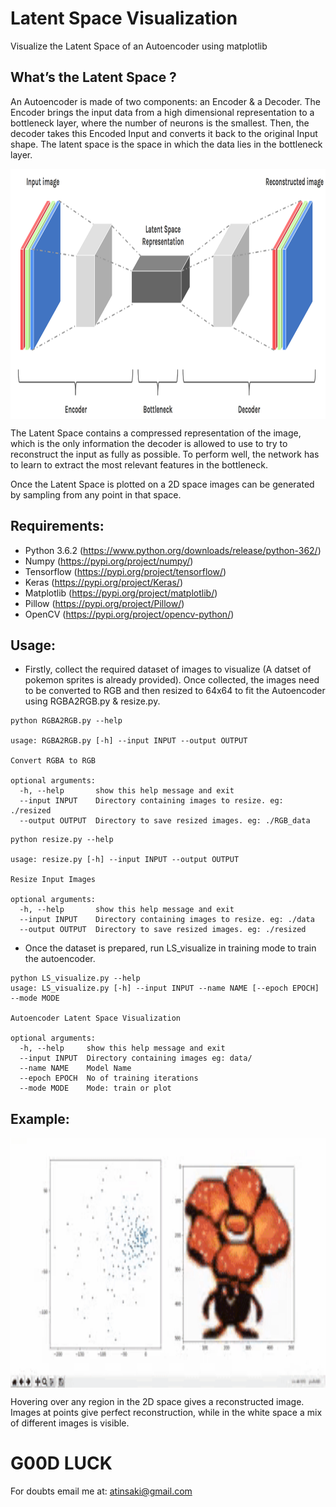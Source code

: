 # Latent Space Visualization
Visualize the Latent Space of an Autoencoder using matplotlib

## What’s the Latent Space ?

An Autoencoder is made of two components: an Encoder & a Decoder. The Encoder brings the input data from a high dimensional representation to a bottleneck layer, where the number of neurons is the smallest. Then, the decoder takes this Encoded Input and converts it back to the original Input shape. The latent space is the space in which the data lies in the bottleneck layer.

<p align="center">
<img src="https://github.com/crypto-code/Latent-Space-Visualization/blob/master/assets/model.png" width="900" height="400" align="middle" />   </p>

The Latent Space contains a compressed representation of the image, which is the only information the decoder is allowed to use to try to reconstruct the input as fully as possible. To perform well, the network has to learn to extract the most relevant features in the bottleneck.

Once the Latent Space is plotted on a 2D space images can be generated by sampling from any point in that space.

## Requirements:
* Python 3.6.2 (https://www.python.org/downloads/release/python-362/)
* Numpy (https://pypi.org/project/numpy/)
* Tensorflow (https://pypi.org/project/tensorflow/)
* Keras (https://pypi.org/project/Keras/)
* Matplotlib (https://pypi.org/project/matplotlib/)
* Pillow (https://pypi.org/project/Pillow/)
* OpenCV (https://pypi.org/project/opencv-python/)

## Usage:

* Firstly, collect the required dataset of images to visualize (A datset of pokemon sprites is already provided). Once collected, the images need to be converted to RGB and then resized to 64x64 to fit the Autoencoder using RGBA2RGB.py & resize.py.
```
python RGBA2RGB.py --help

usage: RGBA2RGB.py [-h] --input INPUT --output OUTPUT

Convert RGBA to RGB

optional arguments:
  -h, --help       show this help message and exit
  --input INPUT    Directory containing images to resize. eg: ./resized
  --output OUTPUT  Directory to save resized images. eg: ./RGB_data
```

```
python resize.py --help

usage: resize.py [-h] --input INPUT --output OUTPUT

Resize Input Images

optional arguments:
  -h, --help       show this help message and exit
  --input INPUT    Directory containing images to resize. eg: ./data
  --output OUTPUT  Directory to save resized images. eg: ./resized
```

* Once the dataset is prepared, run LS_visualize in training mode to train the autoencoder.
```
python LS_visualize.py --help
usage: LS_visualize.py [-h] --input INPUT --name NAME [--epoch EPOCH] --mode MODE

Autoencoder Latent Space Visualization

optional arguments:
  -h, --help     show this help message and exit
  --input INPUT  Directory containing images eg: data/
  --name NAME    Model Name
  --epoch EPOCH  No of training iterations
  --mode MODE    Mode: train or plot
```

## Example:
<p align="center">
<img src="https://github.com/crypto-code/Latent-Space-Visualization/blob/master/assets/example.gif" height="400" align="middle" />   </p>
Hovering over any region in the 2D space gives a reconstructed image. Images at points give perfect reconstruction, while in the white space a mix of different images is visible.

# G00D LUCK

For doubts email me at:
atinsaki@gmail.com

